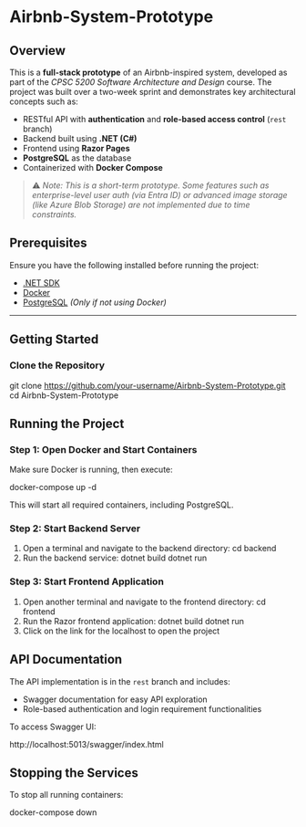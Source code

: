 # Airbnb-System-Prototype

## Overview
This is a **full-stack prototype** of an Airbnb-inspired system, developed as part of the *CPSC 5200 Software Architecture and Design* course. The project was built over a two-week sprint and demonstrates key architectural concepts such as:

- RESTful API with **authentication** and **role-based access control** (`rest` branch)
- Backend built using **.NET (C#)**
- Frontend using **Razor Pages**
- **PostgreSQL** as the database
- Containerized with **Docker Compose**

> ⚠️ *Note: This is a short-term prototype. Some features such as enterprise-level user auth (via Entra ID) or advanced image storage (like Azure Blob Storage) are not implemented due to time constraints.*

## Prerequisites

Ensure you have the following installed before running the project:

- [.NET SDK](https://dotnet.microsoft.com/download)
- [Docker](https://www.docker.com/get-started)
- [PostgreSQL](https://www.postgresql.org/download/) *(Only if not using Docker)*

---

## Getting Started

### Clone the Repository

git clone https://github.com/your-username/Airbnb-System-Prototype.git
cd Airbnb-System-Prototype
 
## Running the Project

### Step 1: Open Docker and Start Containers
Make sure Docker is running, then execute:

docker-compose up -d

This will start all required containers, including PostgreSQL.

### Step 2: Start Backend Server
1. Open a terminal and navigate to the backend directory:
   cd backend
2. Run the backend service:
   dotnet build
   dotnet run

### Step 3: Start Frontend Application
1. Open another terminal and navigate to the frontend directory:
   cd frontend
2. Run the Razor frontend application:
   dotnet build
   dotnet run
3. Click on the link for the localhost to open the project

## API Documentation
The API implementation is in the `rest` branch and includes:
- Swagger documentation for easy API exploration
- Role-based authentication and login requirement functionalities

To access Swagger UI:

http://localhost:5013/swagger/index.html

## Stopping the Services
To stop all running containers:

docker-compose down
